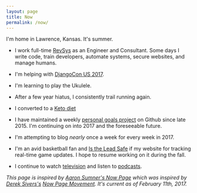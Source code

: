 ```yaml
---
layout: page
title: Now
permalink: /now/
---
```


I'm home in Lawrence, Kansas. It's summer.

- I work full-time [RevSys][] as an Engineer and Consultant. Some days I write code, train developers, automate systems, secure websites, and manage humans.

- I'm helping with [DjangoCon US 2017][].

- I'm learning to play the Ukulele.

- After a few year hiatus, I consistently trail running again.

- I converted to a [Keto diet][]

- I have maintained a weekly [personal goals project][] on Github since late 2015. I'm continuing on into 2017 and the foreseeable future. 

- I'm attempting to blog *nearly* once a week for every week in 2017.

- I'm an avid basketball fan and [Is the Lead Safe][] if my website for tracking real-time game updates. I hope to resume working on it during the fall.

- I continue to watch [television][] and listen to [podcasts][].

*This page is inspired by [Aaron Sumner's Now Page][] which was inspired by [Derek Sivers's][Derek Sivers] [Now Page Movement][]. It's current as of February 11th, 2017.*

[Aaron Sumner's Now Page]: http://aaronsumner.com/pages/now.html
[Derek Sivers]: https://sivers.org/now
[DjangoCon US 2017]: https://2017.djangocon.us/
[Is the Lead Safe]: http://www.istheleadsafe.com/
[Keto diet]: https://www.reddit.com/r/keto/wiki/keto_in_a_nutshell
[Now Page Movement]: http://nownownow.com/about
[personal goals project]: https://github.com/jefftriplett/personal-goals
[podcasts]: https://github.com/jefftriplett/personal-goals/blob/master/content-list/podcasts.md
[RevSys]: http://www.revsys.com/
[television]: https://github.com/jefftriplett/personal-goals/blob/master/content-list/television.md
